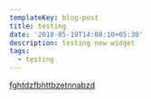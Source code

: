 ```yaml
---
templateKey: blog-post
title: testing
date: '2018-05-19T14:08:10+05:30'
description: testing new widget
tags:
  - testing
---
```

<a href="www.google.co.in" class="button" target="_blank">fghtdzfbhttbzetnnabzd</a>
